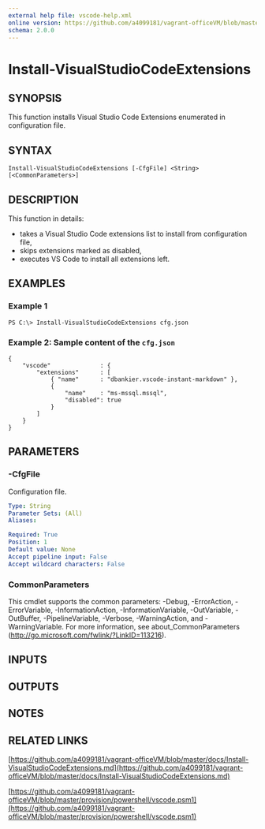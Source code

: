 ```yaml
---
external help file: vscode-help.xml
online version: https://github.com/a4099181/vagrant-officeVM/blob/master/docs/Install-VisualStudioCodeExtensions.md
schema: 2.0.0
---
```


# Install-VisualStudioCodeExtensions

## SYNOPSIS
This function installs Visual Studio Code Extensions enumerated in configuration file.

## SYNTAX

```
Install-VisualStudioCodeExtensions [-CfgFile] <String> [<CommonParameters>]
```

## DESCRIPTION
This function in details:
* takes a Visual Studio Code extensions list to install from configuration file,
* skips extensions marked as disabled,
* executes VS Code to install all extensions left.

## EXAMPLES

### Example 1
```
PS C:\> Install-VisualStudioCodeExtensions cfg.json
```

### Example 2: Sample content of the `cfg.json`
```
{
    "vscode"              : {
        "extensions"      : [
            { "name"      : "dbankier.vscode-instant-markdown" },
            {
                "name"    : "ms-mssql.mssql",
                "disabled": true
            }
        ]
    }
}
```

## PARAMETERS

### -CfgFile
Configuration file.

```yaml
Type: String
Parameter Sets: (All)
Aliases:

Required: True
Position: 1
Default value: None
Accept pipeline input: False
Accept wildcard characters: False
```

### CommonParameters
This cmdlet supports the common parameters: -Debug, -ErrorAction, -ErrorVariable, -InformationAction, -InformationVariable, -OutVariable, -OutBuffer, -PipelineVariable, -Verbose, -WarningAction, and -WarningVariable. For more information, see about_CommonParameters (http://go.microsoft.com/fwlink/?LinkID=113216).

## INPUTS

## OUTPUTS

## NOTES

## RELATED LINKS

[https://github.com/a4099181/vagrant-officeVM/blob/master/docs/Install-VisualStudioCodeExtensions.md](https://github.com/a4099181/vagrant-officeVM/blob/master/docs/Install-VisualStudioCodeExtensions.md)

[https://github.com/a4099181/vagrant-officeVM/blob/master/provision/powershell/vscode.psm1](https://github.com/a4099181/vagrant-officeVM/blob/master/provision/powershell/vscode.psm1)
